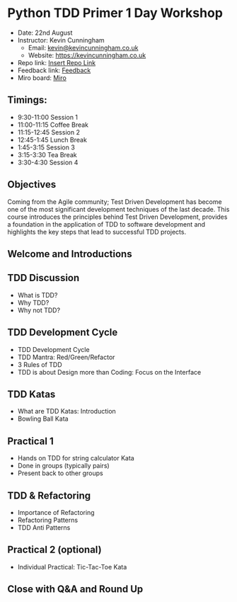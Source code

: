 # Python TDD Primer 1 Day Workshop

- Date: 22nd August
- Instructor: Kevin Cunningham
  - Email: kevin@kevincunningham.co.uk
  - Website: https://kevincunningham.co.uk
- Repo link: [Insert Repo Link](https://github.com/doingandlearning/bbc-tdd-aug-2024)
- Feedback link: [Feedback](https://forms.microsoft.com/e/ppezudAfvf)
- Miro board: [Miro](https://miro.com/app/board/uXjVKnBaaVU=/)

## Timings:

- 9:30-11:00 Session 1
- 11:00-11:15 Coffee Break
- 11:15-12:45 Session 2
- 12:45-1:45 Lunch Break
- 1:45-3:15 Session 3
- 3:15-3:30 Tea Break
- 3:30-4:30 Session 4

## Objectives

Coming from the Agile community; Test Driven Development has become one of the most significant development techniques of the last decade. This course introduces the principles behind Test Driven Development, provides a foundation in the application of TDD to software development and highlights the key steps that lead to successful TDD projects.

## Welcome and Introductions

## TDD Discussion

- What is TDD?
- Why TDD?
- Why not TDD?

## TDD Development Cycle

- TDD Development Cycle
- TDD Mantra: Red/Green/Refactor
- 3 Rules of TDD
- TDD is about Design more than Coding: Focus on the Interface

## TDD Katas

- What are TDD Katas: Introduction
- Bowling Ball Kata

## Practical 1

- Hands on TDD for string calculator Kata
- Done in groups (typically pairs)
- Present back to other groups

## TDD & Refactoring

- Importance of Refactoring
- Refactoring Patterns
- TDD Anti Patterns

## Practical 2 (optional)

- Individual Practical: Tic-Tac-Toe Kata

## Close with Q&A and Round Up
